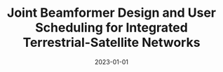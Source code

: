 ---
title: "Joint Beamformer Design and User Scheduling for Integrated Terrestrial-Satellite Networks"
authors:
- Hao Dong
- Cunqing Hua
- Lingya Liu
- Wenchao Xu
- Song Guo
- Rahim Tafazolli

date: "2023-01-01"
# doi: "10.1109/TNSE.2022.3141728"

# Publication type.
# 1 = Conference paper; 2 = Journal article;
# 3 = Preprint Paper; 4 = Report; 5 = Book; 6 = Book section;
# 7 = Thesis; 8 = Patent
publication_types: ["2"]

# Publication name and optional abbreviated publication name.
publication: IEEE Transactions on Wireless Communications (TWC) (CCF-B)
#publication_short: "TCOM (CCF-B)"

url_pdf: https://ieeexplore.ieee.org/document/10038746
# url_code: ''
# url_dataset: ''
# url_poster: ''
# url_project: ''
# url_slides: ''
# url_video: ''

---